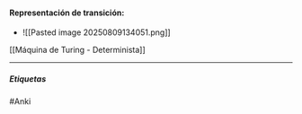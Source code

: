 #### Representación de transición:
- ![[Pasted image 20250809134051.png]]

[[Máquina de Turing - Determinista]]

***
##### Etiquetas
#Anki 
